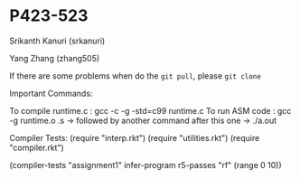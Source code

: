 # P423-523
Srikanth Kanuri (srkanuri)

Yang Zhang (zhang505)


If there are some problems when do the `git pull`, please `git clone`

Important Commands:

To compile runtime.c : gcc -c -g -std=c99 runtime.c
To run ASM code      : gcc -g runtime.o <filename>.s -> followed by another command after this one -> ./a.out

Compiler Tests:
(require "interp.rkt")
(require "utilities.rkt")
(require "compiler.rkt")

(compiler-tests "assignment1" infer-program r5-passes "rf" (range 0 10))


